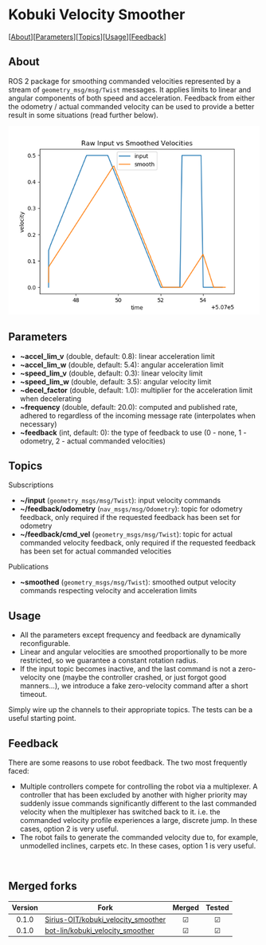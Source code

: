 # Kobuki Velocity Smoother

[[About](#about)][[Parameters](#parameters)][[Topics](#topics)][[Usage](#usage)][[Feedback](#feedback)]

## About

ROS 2 package for smoothing commanded velocities represented by a stream of `geometry_msg/msg/Twist` messages.
It applies limits to linear and angular components of both speed and acceleration.
Feedback from either the odometry / actual commanded velocity can be used to provide a better result in some situations (read further below).

![Profiles](test/translational_smoothing_profiles.png)

## Parameters

* **~accel_lim_v** (double, default: 0.8): linear acceleration limit
* **~accel_lim_w** (double, default: 5.4): angular acceleration limit
* **~speed_lim_v** (double, default: 0.3): linear velocity limit
* **~speed_lim_w** (double, default: 3.5): angular velocity limit
* **~decel_factor** (double, default: 1.0): multiplier for the acceleration limit when decelerating
* **~frequency** (double, default: 20.0): computed and published rate, adhered to regardless of the incoming message rate (interpolates when necessary)
* **~feedback** (int, default: 0): the type of feedback to use (0 - none, 1 - odometry, 2 - actual commanded velocities)

## Topics

Subscriptions

* **~/input** (`geometry_msgs/msg/Twist`): input velocity commands
* **~/feedback/odometry** (`nav_msgs/msg/Odometry`): topic for odometry feedback, only required if the requested feedback has been set for odometry
* **~/feedback/cmd_vel** (`geometry_msgs/msg/Twist`): topic for actual commanded velocity feedback, only required if the requested feedback has been set for actual commanded velocities

Publications

* **~smoothed** (`geometry_msgs/msg/Twist`): smoothed output velocity commands respecting velocity and acceleration limits

## Usage

* All the parameters except frequency and feedback are dynamically reconfigurable.
* Linear and angular velocities are smoothed proportionally to be more restricted, so we guarantee a constant rotation radius.
* If the input topic becomes inactive, and the last command is not a zero-velocity one (maybe the controller crashed, or just forgot good manners...), we introduce a fake zero-velocity command after a short timeout.

Simply wire up the channels to their appropriate topics.
The tests can be a useful starting point.

## Feedback

There are some reasons to use robot feedback. The two most frequently faced:

* Multiple controllers compete for controlling the robot via a multiplexer. A controller that has been excluded by another with higher priority may suddenly issue commands significantly different to the last commanded velocity when the multiplexer has switched back to it. i.e. the commanded velocity profile experiences a large, discrete jump. In these cases, option 2 is very useful.
* The robot fails to generate the commanded velocity due to, for example, unmodelled inclines, carpets etc. In these cases, option 1 is very useful.


<br>

## Merged forks

|Version | Fork                                                                                             | Merged | Tested |
|:---:	 |---	                                                                                            |:---:   |:---:	  |
|0.1.0 	 | [Sirius-OIT/kobuki_velocity_smoother](https://github.com/Sirius-OIT/kobuki_velocity_smoother)  	|&#9745; |&#9745; |
|0.1.0 	 | [bot-lin/kobuki_velocity_smoother](https://github.com/bot-lin/kobuki_velocity_smoother)  	    |&#9745; |&#9745; |